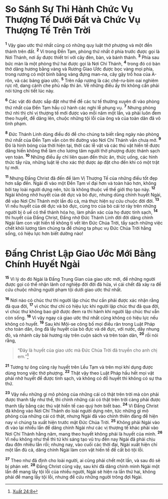# So Sánh Sự Thi Hành Chức Vụ Thượng Tế Dưới Ðất và Chức Vụ Thượng Tế Trên Trời
<sup><b>1</b></sup> Vậy giao ước thứ nhất cũng có những quy luật thờ phượng và một đền thánh trên đất. <sup><b>2</b></sup> Vì trong Ðền Tạm, phòng thứ nhất ở phía trước được gọi là Nơi Thánh, nơi ấy được thiết trí với cây đèn, bàn, và bánh thánh. <sup><b>3</b></sup> Phía sau bức màn là một phòng thứ hai được gọi là Nơi Chí Thánh, <sup><b>4</b></sup> trong đó có bàn thờ dâng hương bằng vàng và Rương Giao Ước được bọc vàng mọi phía, trong rương có một bình bằng vàng đựng man-na, cây gậy trổ hoa của A-rôn, và các bảng giao ước. <sup><b>5</b></sup> Trên nắp rương là các chê-ru-bim oai nghiêm rực rỡ, dang cánh che phủ nắp thi ân. Về những điều ấy thì không cần phải nói từng chi tiết lúc này.

<sup><b>6</b></sup> Các vật đó được sắp đặt như thế để các tư tế thường xuyên đi vào phòng thứ nhất của Ðền Tạm hầu cử hành các nghi lễ phụng vụ. <sup><b>7</b></sup> Nhưng phòng thứ nhì thì chỉ vị thượng tế mới được vào mỗi năm một lần, và phải luôn đem theo huyết, để dâng lên, chuộc những tội lỗi của ông và của toàn dân đã vô tình phạm.

<sup><b>8</b></sup> Ðức Thánh Linh dùng điều đó để cho chúng ta biết rằng ngày nào phòng thứ nhất của Ðền Tạm vẫn còn thì đường vào Nơi Chí Thánh vẫn chưa mở. <sup><b>9</b></sup> Ðó là hình bóng của thời hiện tại, thời các lễ vật và các thú vật hiến tế được dâng hiến không thể làm cho lương tâm người thờ phượng được thánh sạch vẹn toàn. <sup><b>10</b></sup> Những điều ấy chỉ liên quan đến thức ăn, thức uống, các hình thức tẩy rửa, những luật lệ cho xác thịt được áp đặt cho đến khi có một trật tự mới.

<sup><b>11</b></sup> Nhưng Ðấng Christ đã đến để làm Vị Thượng Tế của những điều tốt đẹp hơn sắp đến. Ngài đi vào một Ðền Tạm vĩ đại hơn và toàn hảo hơn, không bởi tay loài người dựng nên, tức là không thuộc về thế giới thọ tạo này. <sup><b>12</b></sup> Ngài không nhờ huyết của dê đực và bò đực, nhưng dùng chính huyết Ngài, để vào Nơi Chí Thánh một lần đủ cả, mà thực hiện sự cứu chuộc đời đời. <sup><b>13</b></sup> Vì nếu huyết của dê đực và bò đực, cùng tro của bò cái tơ rảy trên những người bị ô uế có thể thánh hóa họ, làm phần xác của họ được tinh sạch, <sup><b>14</b></sup> thì huyết của Ðấng Christ, Ðấng nhờ Ðức Thánh Linh đời đời dâng chính Ngài làm con vật hiến tế không tì vết lên Ðức Chúa Trời, tẩy sạch những việc chết khỏi lương tâm chúng ta để chúng ta phục vụ Ðức Chúa Trời hằng sống, có hiệu lực hơn biết dường nào!

# Ðấng Christ Lập Giao Ước Mới Bằng Chính Huyết Ngài
<sup><b>15</b></sup> Vì lý do đó Ngài là Ðấng Trung Gian của giao ước mới, để những người được gọi có thể nhận lãnh cơ nghiệp đời đời đã hứa, vì cái chết đã xảy ra để cứu chuộc những người phạm tội dưới giao ước thứ nhất.

<sup><b>16</b></sup> Nơi nào có chúc thư thì người lập chúc thư cần phải được xác nhận rằng đã qua đời, <sup><b>17</b></sup> vì chúc thư chỉ có hiệu lực khi người lập chúc thư đã qua đời, vì chúc thư không bao giờ được đem ra thi hành khi người lập chúc thư vẫn còn sống. <sup><b>18</b></sup> Vì vậy ngay cả giao ước thứ nhất cũng không có hiệu lực nếu không có huyết. <sup><b>19</b></sup> Sau khi Môi-se công bố mọi điều răn trong Luật Pháp cho toàn dân, ông đã lấy huyết của bò đực và dê đực, với nước, dây nhung đỏ, và nhánh cây bài hương rảy trên cuộn sách và trên toàn dân, <sup><b>20</b></sup> rồi nói rằng,

> “Ðây là huyết của giao ước mà Ðức Chúa Trời đã truyền cho anh chị em.”[^1@-707fcd5b-1ada-4c91-938e-b72d3f26929e]

<sup><b>21</b></sup> Tương tự ông cũng rảy huyết trên Lều Tạm và trên mọi khí dụng được dùng trong việc thờ phượng. <sup><b>22</b></sup> Thật vậy theo Luật Pháp hầu hết mọi vật phải nhờ huyết để được tinh sạch, và không có đổ huyết thì không có sự tha thứ.

<sup><b>23</b></sup> Vậy nếu những gì mô phỏng của những cái có thật trên trời mà còn phải được thanh tẩy như thế, thì chính những cái có thật trên trời càng phải được thanh tẩy bằng các thú vật hiến tế cao quý hơn biết bao. <sup><b>24</b></sup> Vì Ðấng Christ đã không vào Nơi Chí Thánh do loài người dựng nên, tức những gì mô phỏng của những cái có thật, nhưng Ngài đã vào chính thiên đàng để hiện nay vì chúng ta xuất hiện trước mặt Ðức Chúa Trời. <sup><b>25</b></sup> Không phải Ngài vào đi vào lại nhiều lần để dâng chính Ngài như các vị thượng tế khác phải vào Nơi Chí Thánh hằng năm, mang theo huyết không phải là huyết của mình. <sup><b>26</b></sup> Vì nếu không như thế thì từ khi sáng tạo vũ trụ đến nay Ngài đã phải chịu đau đớn nhiều lần rồi; nhưng nay, vào cuối các thời đại, Ngài xuất hiện chỉ một lần đủ cả, dâng chính Ngài làm con vật hiến tế để cất bỏ tội lỗi.

<sup><b>27</b></sup> Theo như đã định cho loài người, ai cũng phải chết một lần, và sau đó sẽ bị phán xét. <sup><b>28</b></sup> Ðấng Christ cũng vậy, sau khi đã dâng chính mình Ngài một lần để mang lấy tội lỗi của nhiều người, Ngài sẽ hiện ra lần thứ hai, không phải để mang lấy tội lỗi, nhưng để cứu những người trông đợi Ngài.

[^1@-707fcd5b-1ada-4c91-938e-b72d3f26929e]: [Xuất 24:8](/passage/?search=Exod.24.8\&version=BD2011)